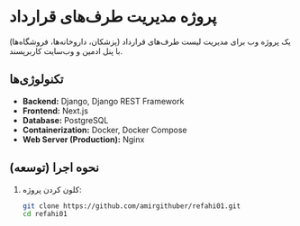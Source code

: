 # پروژه مدیریت طرف‌های قرارداد

یک پروژه وب برای مدیریت لیست طرف‌های قرارداد (پزشکان، داروخانه‌ها، فروشگاه‌ها) با پنل ادمین و وب‌سایت کاربرپسند.

## تکنولوژی‌ها

- **Backend:** Django, Django REST Framework
- **Frontend:** Next.js
- **Database:** PostgreSQL
- **Containerization:** Docker, Docker Compose
- **Web Server (Production):** Nginx

## نحوه اجرا (توسعه)

1. کلون کردن پروژه:
   ```bash
   git clone https://github.com/amirgithuber/refahi01.git
   cd refahi01
